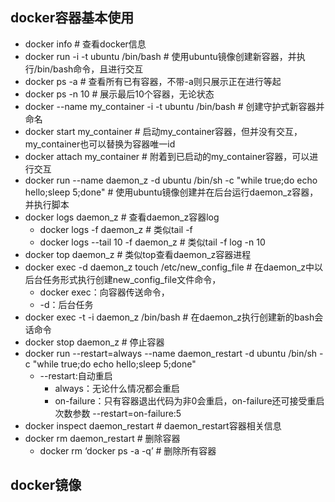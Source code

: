 ## docker容器基本使用
- docker info    # 查看docker信息
- docker run -i -t ubuntu /bin/bash   # 使用ubuntu镜像创建新容器，并执行/bin/bash命令，且进行交互
- docker ps -a    # 查看所有已有容器，不带-a则只展示正在进行等起
- docker ps -n 10    # 展示最后10个容器，无论状态
- docker --name my_container -i -t ubuntu /bin/bash    # 创建守护式新容器并命名
- docker start my_container    # 启动my_container容器，但并没有交互， my_container也可以替换为容器唯一id
- docker attach my_container    # 附着到已启动的my_container容器，可以进行交互
- docker run --name daemon_z -d ubuntu /bin/sh -c "while true;do echo hello;sleep 5;done"    # 使用ubuntu镜像创建并在后台运行daemon_z容器，并执行脚本
- docker logs daemon_z    # 查看daemon_z容器log
  - docker logs -f daemon_z    # 类似tail -f
  - docker logs --tail 10 -f daemon_z    # 类似tail -f log -n 10
- docker top daemon_z    # 类似top查看daemon_z容器进程
- docker exec -d daemon_z touch /etc/new_config_file    # 在daemon_z中以后台任务形式执行创建new_config_file文件命令，
  - docker exec：向容器传送命令， 
  - -d：后台任务
- docker exec -t -i daemon_z /bin/bash    # 在daemon_z执行创建新的bash会话命令
- docker stop daemon_z    # 停止容器
- docker run --restart=always --name daemon_restart -d ubuntu /bin/sh -c "while true;do echo hello;sleep 5;done"
  - --restart:自动重启  
    - always：无论什么情况都会重启  
    - on-failure：只有容器退出代码为非0会重启，on-failure还可接受重启次数参数  --restart=on-failure:5
- docker inspect daemon_restart  # daemon_restart容器相关信息
- docker rm daemon_restart  # 删除容器
  - docker rm ‘docker ps -a -q’  # 删除所有容器
  
## docker镜像
